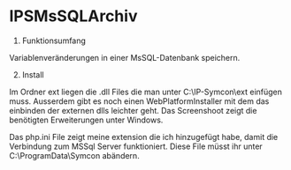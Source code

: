 # IPSMsSQLArchiv

1. Funktionsumfang

Variablenveränderungen in einer MsSQL-Datenbank speichern.

2. Install

Im Ordner ext liegen die .dll Files die man unter C:\IP-Symcon\ext einfügen muss.
Ausserdem gibt es noch einen WebPlatformInstaller mit dem das einbinden der externen dlls leichter geht.
Das Screenshoot zeigt die benötigten Erweiterungen unter Windows.

Das php.ini File zeigt meine extension die ich hinzugefügt habe, damit die Verbindung zum MSSql Server funktioniert.
Diese File müsst ihr unter C:\ProgramData\Symcon abändern.
